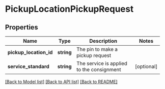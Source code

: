 # PickupLocationPickupRequest

## Properties
Name | Type | Description | Notes
------------ | ------------- | ------------- | -------------
**pickup_location_id** | **string** | The pin to make a pickup request | 
**service_standard** | **string** | The service is applied to the consignment | [optional] 

[[Back to Model list]](../../README.md#documentation-for-models) [[Back to API list]](../../README.md#documentation-for-api-endpoints) [[Back to README]](../../README.md)

